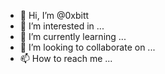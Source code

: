 - 👋 Hi, I’m @0xbitt
- 👀 I’m interested in ...
- 🌱 I’m currently learning ...
- 💞️ I’m looking to collaborate on ...
- 📫 How to reach me ...

<!---
0xbitt/0xbitt is a ✨ special ✨ repository because its `README.md` (this file) appears on your GitHub profile.
You can click the Preview link to take a look at your changes.
--->
